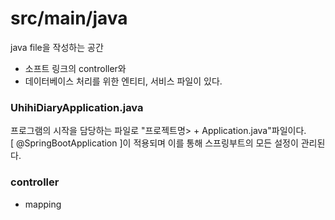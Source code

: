 # src/main/java

java file을 작성하는 공간
- 소프트 링크의 controller와
- 데이터베이스 처리를 위한 엔티티, 서비스 파일이 있다.

### UhihiDiaryApplication.java
프로그램의 시작을 담당하는 파일로 "프로젝트명> + Application.java"파일이다.<br>
[ @SpringBootApplication ]이 적용되며 이를 통해 스프링부트의 모든 설정이 관리된다.

### controller
- mapping